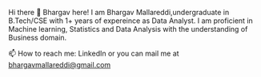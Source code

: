 Hi there 👋 Bhargav here!
I am Bhargav Mallareddi,undergraduate in B.Tech/CSE  with 1+ years of expereince as Data Analyst. I am proficient in Machine learning, Statistics and Data Analysis with the understanding of Business domain.

📫 How to reach me: LinkedIn or you can mail me at bhargavmallareddi@gmail.com
